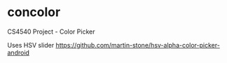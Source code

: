 # concolor
CS4540 Project - Color Picker


Uses HSV slider https://github.com/martin-stone/hsv-alpha-color-picker-android
